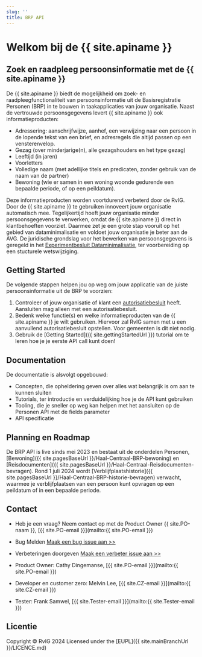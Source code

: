 ```yaml
---
slug: ''
title: BRP API
---
```


# Welkom bij de {{ site.apiname }}
## Zoek en raadpleeg persoonsinformatie met de {{ site.apiname }}

De {{ site.apiname }} biedt de mogelijkheid om zoek- en raadpleegfunctionaliteit van persoonsinformatie uit de Basisregistratie Personen (BRP) in te bouwen in taakapplicaties van jouw organisatie. Naast de vertrouwde persoonsgegevens levert {{ site.apiname }} ook informatieproducten:
- Adressering: aanschrijfwijze, aanhef, een verwijzing naar een persoon in de lopende tekst van een brief, en adresregels die altijd passen op een vensterenvelop.
- Gezag (over minderjarige(n), alle gezagshouders en het type gezag)  
- Leeftijd (in jaren)
- Voorletters
- Volledige naam (met adellijke titels en predicaten, zonder gebruik van de naam van de partner)
- Bewoning (wie er samen in een woning woonde gedurende een bepaalde periode, of op een peildatum).

Deze informatieproducten worden voortdurend verbeterd door de RvIG. Door de {{ site.apiname }} te gebruiken innoveert jouw organisatie automatisch mee. Tegelijkertijd hoeft jouw organisatie minder persoonsgegevens te verwerken, omdat de {{ site.apiname }} direct in klantbehoeften voorziet. Daarmee zet je een grote stap vooruit op het gebied van dataminimalisatie en voldoet jouw organisatie je beter aan de AVG. De juridische grondslag voor het bewerken van persoonsgegevens is geregeld in het [Experimentbesluit Dataminimalisatie](https://zoek.officielebekendmakingen.nl/stb-2024-96.html), ter voorbereiding op een stucturele wetswijziging.

## Getting Started
De volgende stappen helpen jou op weg om jouw applicatie van de juiste persoonsinformatie uit de BRP te voorzien:
1. Controleer of jouw organisatie of klant een [autorisatiebesluit](https://publicaties.rvig.nl/Besluiten_en_modelautorisaties/Besluiten/BRP_besluiten) heeft. Aansluiten mag alleen met een autorisatiebesluit.
2. Bedenk welke functie(s) en welke informatieproducten van de {{ site.apiname }} je wilt gebruiken. Hiervoor zal RvIG samen met u een aanvullend autorisatiebesluit opstellen. Voor gemeenten is dit niet nodig.
3. Gebruik de [Getting Started]({{ site.gettingStartedUrl }}) tutorial om te leren hoe je je eerste API call kunt doen!

## Documentation
De documentatie is alsvolgt opgebouwd:

- Concepten, die opheldering geven over alles wat belangrijk is om aan te kunnen sluiten
- Tutorials, ter introductie en verduidelijking hoe je de API kunt gebruiken
- Tooling, die je sneller op weg kan helpen met het aansluiten op de Personen API met de fields parameter
- API specificatie

## Planning en Roadmap
De BRP API is live sinds mei 2023 en bestaat uit de onderdelen Personen, [Bewoning]({{ site.pagesBaseUrl }}/Haal-Centraal-BRP-bewoning) en [Reisdocumenten]({{ site.pagesBaseUrl }}/Haal-Centraal-Reisdocumenten-bevragen). Rond 1 juli 2024 wordt [Verblijfplaatshistorie]({{ site.pagesBaseUrl }}/Haal-Centraal-BRP-historie-bevragen) verwacht, waarmee je verblijfplaatsen van een persoon kunt opvragen op een peildatum of in een bepaalde periode. 

## Contact
* Heb je een vraag? Neem contact op met de Product Owner {{ site.PO-naam }}, [{{ site.PO-email }}](mailto:{{ site.PO-email }}) 
* Bug Melden
  [Maak een bug issue aan >>](https://github.com/BRP-API/Haal-Centraal-BRP-bevragen/issues/new?assignees=&labels=bug&template=bug_report.md&title=)
* Verbeteringen doorgeven
  [Maak een verbeter issue aan >>](https://github.com/BRP-API/Haal-Centraal-BRP-bevragen/issues/new?assignees=&labels=enhancement&template=enhancement.md&title=)

* Product Owner: Cathy Dingemanse, [{{ site.PO-email }}](mailto:{{ site.PO-email }})
* Developer en customer zero: Melvin Lee, [{{ site.CZ-email }}](mailto:{{ site.CZ-email }})
* Tester: Frank Samwel, [{{ site.Tester-email }}](mailto:{{ site.Tester-email }})

## Licentie
Copyright &copy; RvIG 2024
Licensed under the [EUPL]({{ site.mainBranchUrl }}/LICENCE.md)
